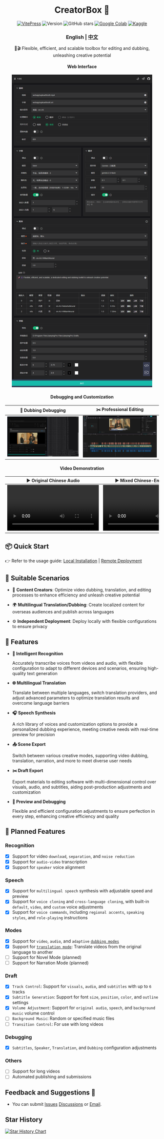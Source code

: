<div align="center">
<h1 align="center">CreatorBox 💸</h1>

<!-- <p align="center">
  <a href="https://github.com/xiesx123/CreatorBox/stargazers">
    <img src="https://img.shields.io/badge/Stars-%E2%9D%A4-red?style=for-the-badge" alt="Stargazers">
  </a>
</p> -->
[![VitePress](https://img.shields.io/badge/Vitepress-doc-646CFF?logo=markdown&logoColor=white)](https://xiesx123.github.io/CreatorBox)
![Version](https://img.shields.io/github/tag/xiesx123/CreatorBox.svg?style=flat&label=Version)
![GitHub stars](https://img.shields.io/github/stars/xiesx123/CreatorBox)
[![Google Colab](https://img.shields.io/badge/Google_Colab-Launch-yellow?logo=googlecolab&)](https://colab.research.google.com/drive/1VFN9991PEg2mRWWwdKhAdAmQyut7Wfu5?usp=sharing)
[![Kaggle](https://img.shields.io/badge/Kaggle-Launch-blue?logo=kaggle&)](https://www.kaggle.com/code/xiesx123/creatorbox)

<h3>English | <a href="README_ZH.md">中文</a></h3>

🚀🎬 Flexible, efficient, and scalable toolbox for editing and dubbing, unleashing creative potential

<h4>Web Interface</h4>

![](/docs/images/main.png)

<h4>Debugging and Customization</h4>

<table>
    <thead>
        <tr>
            <th align="center"><g-emoji class="g-emoji" alias="arrow_forward">🔧</g-emoji> Dubbing Debugging</th>
            <th align="center"><g-emoji class="g-emoji" alias="arrow_forward">✂️</g-emoji> Professional Editing</th>
        </tr>
    </thead>
    <tbody>
        <tr>
            <td align="center">
                <a href="https://www.bilibili.com/video/BV1gyfNYsEdk/?t=56s">
                    <img src="docs/images/debug.jpg" alt="Click to watch the video">
                </a>
            </td>
            <td align="center">
                <a href="https://www.bilibili.com/video/BV1gyfNYsEdk/?t=56s">
                  <img src="docs/images/jianying.jpg" alt="Click to watch the video">
                </a>
            </td>
        </tr>
    </tbody>
</table>

<h4>Video Demonstration</h4>

<table>
    <thead>
        <tr>
            <th align="center"><g-emoji class="g-emoji" alias="arrow_forward">▶️ Original Chinese Audio</th>
            <th align="center"><g-emoji class="g-emoji" alias="arrow_forward">▶️ Mixed Chinese-English Audio</th>
        </tr>
    </thead>
    <tbody>
        <tr>
            <td align="center"><video
                    src="https://github.com/user-attachments/assets/5e6371f4-4b46-4e31-b5a3-01c1df844be3"></video></td>
            <td align="center"><video
                    src="https://github.com/user-attachments/assets/91608e30-6e73-4f7d-844b-f7504ee23da6"></video></td>
        </tr>
    </tbody>
</table>

</div>

## 📦 Quick Start

👉 Refer to the usage guide: [Local Installation](https://xiesx123.github.io/CreatorBox/deploy-local) | [Remote Deployment](https://xiesx123.github.io/CreatorBox/deploy-colab)


## 🎨 Suitable Scenarios

- 🎥 **Content Creators**: Optimize video dubbing, translation, and editing processes to enhance efficiency and unleash creative potential

- 🌍 **Multilingual Translation/Dubbing**: Create localized content for overseas audiences and publish across languages

- ⚙️ **Independent Deployment**: Deploy locally with flexible configurations to ensure privacy

## 🎯 Features

- **🎤 Intelligent Recognition**

  Accurately transcribe voices from videos and audio, with flexible configuration to adapt to different devices and scenarios, ensuring high-quality text generation

- **🌐 Multilingual Translation**

  Translate between multiple languages, switch translation providers, and adjust advanced parameters to optimize translation results and overcome language barriers

- **🎧 Speech Synthesis**

  A rich library of voices and customization options to provide a personalized dubbing experience, meeting creative needs with real-time preview for precision

- **📤 Scene Export**

  Switch between various creative modes, supporting video dubbing, translation, narration, and more to meet diverse user needs

- **✂️ Draft Export**

  Export materials to editing software with multi-dimensional control over visuals, audio, and subtitles, aiding post-production adjustments and customization

- **🔧 Preview and Debugging**

  Flexible and efficient configuration adjustments to ensure perfection in every step, enhancing creative efficiency and quality

## 📅 Planned Features

### Recognition

- [x] Support for video `download`, `separation`, and `noise reduction`
- [x] Support for `audio-video` transcription
- [x] Support for `speaker` voice alignment

### Speech

- [x] Support for `multilingual speech` synthesis with adjustable speed and preview
- [x] Support for `voice cloning` and `cross-language cloning`, with built-in `default`, `video`, and `custom` voice adjustments
- [x] Support for `voice commands`, including `regional accents`, `speaking styles`, and `role-playing` instructions

### Modes

- [x] Support for `video`, `audio`, and `adaptive` [`dubbing modes`](https://github.com/xiesx123/CreatorBox/discussions/2)
- [x] Support for [`translation mode`](https://github.com/xiesx123/CreatorBox/discussions/1): Translate videos from the original language to another
- [ ] Support for Novel Mode (planned)
- [ ] Support for Narration Mode (planned)

### Draft

- [x] `Track Control`: Support for `visuals`, `audio`, and `subtitles` with up to `6` tracks
- [x] `Subtitle Generation`: Support for font `size`, `position`, `color`, and `outline` settings
- [x] `Volume Adjustment`: Support for `original audio`, `speech`, and `background music` volume control
- [ ] `Background Music`: Random or specified music files
- [ ] `Transition Control`: For use with long videos

### Debugging

- [x] `Subtitles`, `Speaker`, `Translation`, and `Dubbing` configuration adjustments

### Others

- [ ] Support for long videos
- [ ] Automated publishing and submissions

## Feedback and Suggestions 📢

- You can submit [Issues](https://github.com/xiesx123/CreatorBox/issues) [Discussions](https://github.com/xiesx123/CreatorBox/discussions)
  or [Email](mailto:xiesx123@gmail.com?subject=CreatorBox%20Discussions&body=Hello,%20I%20would%20like%20to%20inquire%20about%20your%20project.%20Could%20you%20provide%20more%20details?).

## Star History

[![Star History Chart](https://api.star-history.com/svg?repos=xiesx123/CreatorBox&type=Date)](https://star-history.com/#xiesx123/CreatorBox&Date)